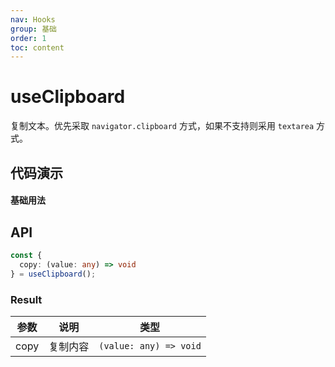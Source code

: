 ```yaml
---
nav: Hooks
group: 基础
order: 1
toc: content
---
```


# useClipboard

复制文本。优先采取 `navigator.clipboard` 方式，如果不支持则采用 `textarea` 方式。

## 代码演示

#### 基础用法

<code src="./demo/basic.tsx"></code>

## API

```typescript
const {
  copy: (value: any) => void
} = useClipboard();
```

### Result

| 参数 | 说明     | 类型                   |
| ---- | -------- | ---------------------- |
| copy | 复制内容 | `(value: any) => void` |
